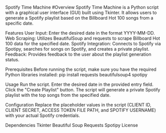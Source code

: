 Spotify Time Machine
#Overview
Spotify Time Machine is a Python script with a graphical user interface (GUI) built using Tkinter. It allows users to generate a Spotify playlist based on the Billboard Hot 100 songs from a specific date.

Features
User Input: Enter the desired date in the format YYYY-MM-DD.
Web Scraping: Utilizes BeautifulSoup and requests to scrape Billboard Hot 100 data for the specified date.
Spotify Integration: Connects to Spotify via Spotipy, searches for songs on Spotify, and creates a private playlist.
Feedback: Provides feedback to the user about the playlist generation status.

Prerequisites
Before running the script, make sure you have the required Python libraries installed:
pip install requests beautifulsoup4 spotipy

Usage
Run the script.
Enter the desired date in the provided entry field.
Click the "Create Playlist" button.
The script will generate a private Spotify playlist with the top songs from the specified date.

Configuration
Replace the placeholder values in the script (CLIENT ID, CLIENT SECRET, ACCESS TOKEN FILE PATH, and SPOTIFY USERNAME) with your actual Spotify credentials.

Dependencies
Tkinter
Beautiful Soup
Requests
Spotipy
License

